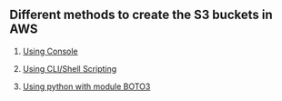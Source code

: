 ## Different methods to create the S3 buckets in AWS
1. [Using Console](https://github.com/Rohan-Sai/s3Challenge/tree/main/team-z-main/S3%20Challenge/Task%201%20-%20Console)
    
2. [Using CLI/Shell Scripting](https://github.com/Rohan-Sai/s3Challenge/tree/main/team-z-main/S3%20Challenge/Task%202%20-%20CLI%20and%20Shell%20Scripting)

3. [Using python with module BOTO3](https://github.com/Rohan-Sai/s3Challenge/tree/main/team-z-main/S3%20Challenge/Task%203%20-%20Boto3)


